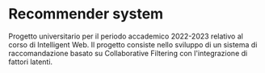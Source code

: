 # Recommender system 

Progetto universitario per il periodo accademico 2022-2023 relativo al corso di Intelligent Web. Il progetto consiste nello sviluppo di un sistema di raccomandazione basato su Collaborative Filtering con l'integrazione di fattori latenti.





